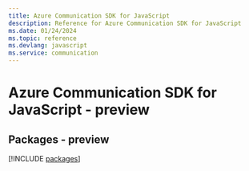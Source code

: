 ```yaml
---
title: Azure Communication SDK for JavaScript
description: Reference for Azure Communication SDK for JavaScript
ms.date: 01/24/2024
ms.topic: reference
ms.devlang: javascript
ms.service: communication
---
```

# Azure Communication SDK for JavaScript - preview
## Packages - preview
[!INCLUDE [packages](communication-index.md)]